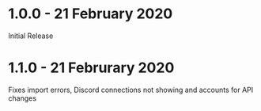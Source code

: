 1.0.0 - 21 February 2020
==========================

Initial Release

1.1.0 - 21 Februrary 2020
===========================

Fixes import errors, Discord connections not showing and accounts for API changes
